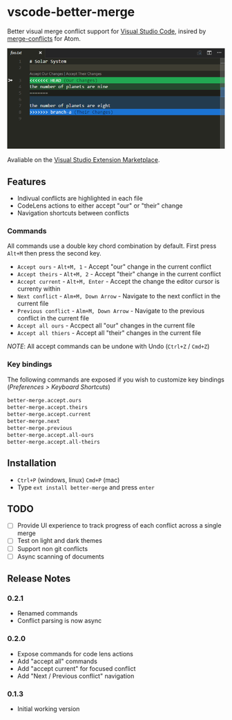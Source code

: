 # vscode-better-merge

Better visual merge conflict support for [Visual Studio Code](http://code.visualstudio.com/), insired by [merge-conflicts](https://atom.io/packages/merge-conflicts) for Atom.

![Demo animation 1](content/1.gif)

Avaliable on the [Visual Studio Extension Marketplace](https://marketplace.visualstudio.com/items?itemName=pprice.better-merge).

## Features

 - Indivual conflicts are highlighted in each file
 - CodeLens actions to either accept "our" or "their" change
 - Navigation shortcuts between conflicts

### Commands

All commands use a double key chord combination by default. First press `Alt+M` then press the second key.

 - `Accept ours` - `Alt+M, 1` - Accept "our" change in the current conflict
 - `Accept theirs` - `Alt+M, 2` - Accept "their" change in the current conflict
 - `Accept current` - `Alt+M, Enter` - Accept the change the editor cursor is currenty within
 - `Next conflict` - `Alm+M, Down Arrow` - Navigate to the next conflict in the current file
 - `Previous conflict` - `Alm+M, Down Arrow` - Navigate to the previous conflict in the current file
 - `Accept all ours` - Accpect all "our" changes in the current file
 - `Accept all thiers` - Accept all "their" changes in the current file

*NOTE*: All accept commands can be undone with Undo (`Ctrl+Z` / `Cmd+Z`)

### Key bindings

The following commands are exposed if you wish to customize key bindings (*Preferences > Keyboard Shortcuts*)

```
better-merge.accept.ours
better-merge.accept.theirs
better-merge.accept.current
better-merge.next
better-merge.previous
better-merge.accept.all-ours
better-merge.accept.all-theirs
```


## Installation

- `Ctrl+P` (windows, linux) `Cmd+P` (mac)
- Type `ext install better-merge` and press `enter`

## TODO

 - [ ] Provide UI experience to track progress of each conflict across a single merge
 - [ ] Test on light and dark themes
 - [ ] Support non git conflicts
 - [ ] Async scanning of documents

## Release Notes

### 0.2.1
 - Renamed commands
 - Conflict parsing is now async

### 0.2.0
- Expose commands for code lens actions
- Add "accept all" commands
- Add "accept current" for focused conflict
- Add "Next / Previous conflict" navigation

### 0.1.3
- Initial working version
